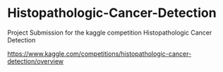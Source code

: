 # Histopathologic-Cancer-Detection


Project Submission for the kaggle competition Histopathologic Cancer Detection

https://www.kaggle.com/competitions/histopathologic-cancer-detection/overview
